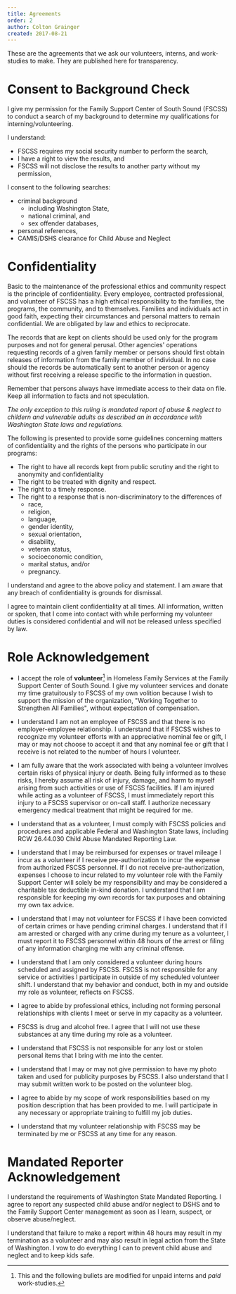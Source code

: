 ```yaml
---
title: Agreements
order: 2
author: Colton Grainger
created: 2017-08-21
---
```


These are the agreements that we ask our volunteers, interns, and work-studies to make. They are published here for transparency.

# Consent to Background Check

I give my permission for the Family Support Center of South Sound (FSCSS) to conduct a search of my background to determine my qualifications for interning/volunteering.

I understand:
- FSCSS requires my social security number to perform the search,
- I have a right to view the results, and
- FSCSS will not disclose the results to another party without my permission,

I consent to the following searches:
- criminal background
	- including Washington State, 
	- national criminal, and
	- sex offender databases,
- personal references,
- CAMIS/DSHS clearance for Child Abuse and Neglect

# Confidentiality

Basic to the maintenance of the professional ethics and community respect is the principle of confidentiality. Every employee, contracted professional, and volunteer of FSCSS has a high ethical responsibility to the families, the programs, the community, and to themselves. Families and individuals act in good faith, expecting their circumstances and personal matters to remain confidential. We are obligated by law and ethics to reciprocate.

The records that are kept on clients should be used only for the program purposes and not for general perusal. Other agencies' operations requesting records of a given family member or persons should first obtain releases of information from the family member of individual. In no case should the records be automatically sent to another person or agency without first receiving a release specific to the information in question.

Remember that persons always have immediate access to their data on file. Keep all information to facts and not speculation.

*The only exception to this ruling is mandated report of abuse & neglect to childern and vulnerable adults as described an in accordance with Washington State laws and regulations.*

The following is presented to provide some guidelines concerning matters of confidentiality and the rights of the persons who participate in our programs:
- The right to have all records kept from public scrutiny and the right to anonymity and confidentiality
- The right to be treated with dignity and respect.
- The right to a timely response.
- The right to a response that is non-discriminatory to the differences of 
	- race,
	- religion,
	- language,
	- gender identity,
	- sexual orientation,
	- disability,
	- veteran status,
	- socioeconomic condition,
	- marital status, and/or 
	- pregnancy.

I understand and agree to the above policy and statement. I am aware that any breach of confidentiality is grounds for dismissal.

I agree to maintain client confidentiality at all times. All information, written or spoken, that I come into contact with while performing my volunteer duties is considered confidential and will not be released unless specified by law.

# Role Acknowledgement

- I accept the role of **volunteer**[^interns] in Homeless Family Services at the Family Support Center of South Sound. I give my volunteer services and donate my time gratuitously to FSCSS of my own volition because I wish to support the mission of the organization, "Working Together to Strengthen All Families", without expectation of compensation.

- I understand I am not an employee of FSCSS and that there is no employer-employee relationship. I understand that if FSCSS wishes to recognize my volunteer efforts with an appreciative nominal fee or gift, I may or may not choose to accept it and that any nominal fee or gift that I receive is not related to the number of hours I volunteer.

- I am fully aware that the work associated with being a volunteer involves certain risks of physical injury or death. Being fully informed as to these risks, I hereby assume all risk of injury, damage, and harm to myself arising from such activities or use of FSCSS facilities. If I am injured while acting as a volunteer of FSCSS, I must immediately report this injury to a FSCSS supervisor or on-call staff. I authorize necessary emergency medical treatment that might be required for me.

- I understand that as a volunteer, I must comply with FSCSS policies and procedures and applicable Federal and Washington State laws, including RCW 26.44.030 Child Abuse Mandated Reporting Law.

- I understand that I may be reimbursed for expenses or travel mileage I incur as a volunteer if I receive pre-authorization to incur the expense from authorized FSCSS personnel. If I do not receive pre-authorization, expenses I choose to incur related to my volunteer role with the Family Support Center will solely be my responsibility and may be considered a charitable tax deductible in-kind donation. I understand that I am responsible for keeping my own records for tax purposes and obtaining my own tax advice.

- I understand that I may not volunteer for FSCSS if I have been convicted of certain crimes or have pending criminal charges. I understand that if I am arrested or charged with any crime during my tenure as a volunteer, I must report it to FSCSS personnel within 48 hours of the arrest or filing of any information charging me with any criminal offense. 

- I understand that I am only considered a volunteer during hours scheduled and assigned by FSCSS. FSCSS is not responsible for any service or activities I participate in outside of my scheduled volunteer shift. I understand that my behavior and conduct, both in my and outside my role as volunteer, reflects on FSCSS.

- I agree to abide by professional ethics, including not forming personal relationships with clients I meet or serve in my capacity as a volunteer.

- FSCSS is drug and alcohol free. I agree that I will not use these substances at any time during my role as a volunteer.

- I understand that FSCSS is not responsible for any lost or stolen personal items that I bring with me into the center.

- I understand that I may or may not give permission to have my photo taken and used for publicity purposes by FSCSS. I also understand that I may submit written work to be posted on the volunteer blog.

- I agree to abide by my scope of work responsibilities based on my position description that has been provided to me. I will participate in any necessary or appropriate training to fulfill my job duties.

- I understand that my volunteer relationship with FSCSS may be terminated by me or FSCSS at any time for any reason.

# Mandated Reporter Acknowledgement

I understand the requirements of Washington State Mandated Reporting. I agree to report any suspected child abuse and/or neglect to DSHS and to the Family Support Center management as soon as I learn, suspect, or observe abuse/neglect.

I understand that failure to make a report within 48 hours may result in my termination as a volunteer and may also result in legal action from the State of Washington. I vow to do everything I can to prevent child abuse and neglect and to keep kids safe.

[^interns]: This and the following bullets are modified for unpaid interns and *paid* work-studies. 